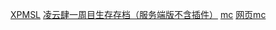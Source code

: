 [XPMSL](https://ymh0000123.github.io/XPMSL/zh-cn/historicalversion.html)
[凌云肆一周目生存存档（服务端版不含插件）](https://pan.1l1.icu/s/qVdUq)
[mc](https://pan.1l1.icu/s/xxphD)
[网页mc](https://pan.karpov.cn/s/yatx)